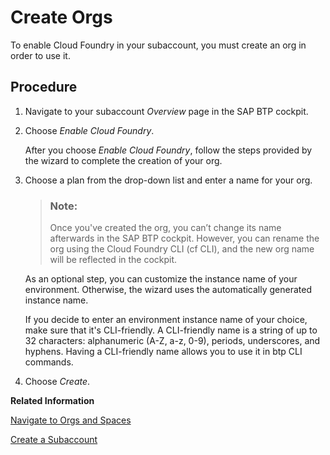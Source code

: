 <!-- loioa9b1f5445a17427f844a5a43ac53d378 -->

# Create Orgs

To enable Cloud Foundry in your subaccount, you must create an org in order to use it.



## Procedure

1.  Navigate to your subaccount *Overview* page in the SAP BTP cockpit.

2.  Choose *Enable Cloud Foundry*.

    After you choose *Enable Cloud Foundry*, follow the steps provided by the wizard to complete the creation of your org.

3.  Choose a plan from the drop-down list and enter a name for your org.

    > ### Note:  
    > Once you've created the org, you can’t change its name afterwards in the SAP BTP cockpit. However, you can rename the org using the Cloud Foundry CLI \(cf CLI\), and the new org name will be reflected in the cockpit.

    As an optional step, you can customize the instance name of your environment. Otherwise, the wizard uses the automatically generated instance name.

    If you decide to enter an environment instance name of your choice, make sure that it's CLI-friendly. A CLI-friendly name is a string of up to 32 characters: alphanumeric \(A-Z, a-z, 0-9\), periods, underscores, and hyphens. Having a CLI-friendly name allows you to use it in btp CLI commands.

4.  Choose *Create*.


**Related Information**  


[Navigate to Orgs and Spaces](navigate-to-orgs-and-spaces-5bf8735.md "To administer your Cloud Foundry environment, navigate to orgs, and spaces in the SAP BTP cockpit.")

[Create a Subaccount](create-a-subaccount-05280a1.md "Create subaccounts in your global account using the SAP BTP cockpit.")


